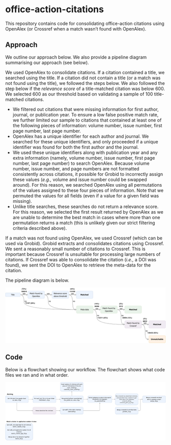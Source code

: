 # office-action-citations
This repository contains code for consolidating office-action citations using OpenAlex (or Crossref when a match wasn’t found with OpenAlex).

## Approach
We outline our approach below. We also provide a pipeline diagram summarising our approach (see below).

We used OpenAlex to consolidate citations. If a citation contained a title, we searched using the title. If a citation did not contain a title (or a match was not found using the title), we followed the steps below. We also followed the step below if the _relevance score_ of a title-matched citation was below 600. We selected 600 as our threshold based on validating a sample of 100 title-matched citations.

-	We filtered out citations that were missing information for first author, journal, or publication year. To ensure a low false positive match rate, we further limited our sample to citations that contained at least one of the following pieces of information: volume number, issue number, first page number, last page number.
-	OpenAlex has a unique identifier for each author and journal. We searched for these unique identifiers, and only proceeded if a unique identifier was found for both the first author and the journal.
-	We used these unique identifiers along with publication year and any extra information (namely, volume number, issue number, first page number, last page number) to search OpenAlex. Because volume number, issue number, and page numbers are not formatted consistently across citations, it possible for Grobid to incorrectly assign these values (_e.g.,_ volume and issue number could be swapped around). For this reason, we searched OpenAlex using all permutations of the values assigned to these four pieces of information. Note that we permuted the values for all fields (even if a value for a given field was missing).
-	Unlike title searches, these searches do not return a relevance score. For this reason, we selected the first result returned by OpenAlex as we are unable to determine the best match in cases where more than one permutation returns a match (this is unlikely given our strict filtering criteria described above).

If a match was not found using OpenAlex, we used Crossref (which can be used via Grobid). Grobid extracts and consolidates citations using Crossref. We sent a reasonably small number of citations to Crossref. This is important because Crossref is unsuitable for processing large numbers of citations. If Crossref was able to consolidate the citation (_i.e.,_ a DOI was found), we sent the DOI to OpenAlex to retrieve the meta-data for the citation.

The pipeline diagram is below.

![Image Alt text](/images/flowchart_method_v3_crop.jpg)

## Code
Below is a flowchart showing our workflow. The flowchart shows what code files we ran and in what order.

![Image Alt text](/images/ml05_git.jpg)
